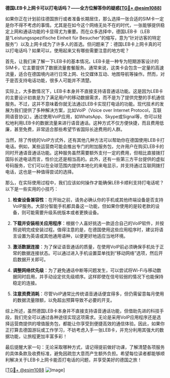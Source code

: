 **德国LEB卡上网卡可以打电话吗？——全方位解答你的疑惑[[TG💪+ @esim1088](https://t.me/s/esim1088)]**

如果你正在计划前往德国旅行或者准备长期居住，那么选择一张合适的SIM卡一定是你不得不考虑的事情。尤其是在如今这个网络无处不在的时代，一张能够提供稳定上网和通话功能的卡显得尤为重要。而在众多选择中，德国LEB卡（LEB是“Leistungsspezifische Einheit für Besucher”的缩写，意为“针对访客的特定服务”）以及上网卡成为了许多人的首选。但问题来了：德国LEB卡上网卡真的可以打电话吗？如果可以，使用起来又有哪些需要注意的地方呢？

首先，让我们来了解一下LEB卡的基本情况。LEB卡是一种专为短期游客设计的SIM卡，它主要提供了数据流量套餐服务。通常来说，这类卡会包含一定量的高速流量，适合在德国境内进行日常上网、社交媒体互动、地图导航等操作。然而，对于是否支持电话功能，很多人可能并不清楚。

实际上，大多数情况下，LEB卡本身并不直接支持语音通话功能。这是因为LEB卡的主要设计初衷是为了满足用户的移动数据需求，而不是为了提供完整的手机通信服务。不过，这并不意味着你就无法通过LEB卡实现打电话的功能。现代技术的发展为我们提供了多种解决方案，比如VoIP（Voice over Internet Protocol，互联网语音协议）。通过使用VoIP应用，如WhatsApp、Skype或Signal等，你可以轻松地利用LEB卡的数据流量来进行语音通话。这种方式不仅方便快捷，而且费用低廉，甚至免费，非常适合那些希望节省国际长途费用的人群。

当然，除了传统的VoIP方式外，还有其他几种方法可以帮助你在德国使用LEB卡打电话。例如，某些运营商可能会推出专门的附加服务包，允许用户在购买LEB卡的同时开通语音通话功能。这种服务虽然需要额外支付一定的费用，但相比直接拨打国际长途电话而言，性价比还是相当高的。此外，还有一些第三方平台提供的虚拟号码服务，它们可以在全球范围内提供本地化的来电显示，并支持通过互联网拨打电话，这也是一种值得尝试的选择。

那么，在实际使用过程中，我们应该如何操作才能确保LEB卡顺利支持打电话呢？以下是一些实用的小技巧：

1. **检查设备兼容性**：在开始之前，请务必确认你的手机或其他终端设备是否支持VoIP服务。大部分智能手机都具备这一功能，但如果你使用的是较老款的设备，则可能需要升级系统版本或者更换设备。

2. **下载并安装相关应用程序**：根据个人喜好挑选一款适合自己的VoIP软件，并按照说明完成安装过程。值得注意的是，在德国使用这些应用程序时，建议将语言设置为英语或其他通用语种，以便更好地适应当地环境。

3. **激活数据连接**：为了保证语音通话的质量，在使用VoIP前必须确保手机处于正常的数据连接状态。可以通过进入手机设置菜单找到“移动网络”选项，然后开启数据开关即可。

4. **调整网络优先级**：为了避免通话中断等问题发生，可以尝试将Wi-Fi与移动数据同时启用，并手动设定优先级顺序。这样即使在信号较弱的情况下也能保持稳定的连接。

5. **注意资费消耗**：尽管VoIP通常比传统语音通话便宜得多，但仍需留意每月使用的数据流量限额，以免超出预算导致不必要的开支。

综上所述，虽然德国LEB卡本身并不直接支持语音通话功能，但借助先进的科技手段，我们完全可以通过各种途径实现这项需求。无论是采用VoIP应用程序还是选择运营商提供的增值服务包，都能让你享受到便捷高效的通信体验。因此，如果你正打算去德国游玩或工作学习，不妨考虑入手一张LEB卡，并充分利用其强大的数据功能，让旅程更加丰富多彩！

最后提醒大家一句：无论采取哪种方式，请记得提前做好功课，了解清楚各项服务的具体条款及收费标准，避免因疏忽大意而产生额外负担。希望每位读者都能够顺利解决关于LEB卡上网卡能否打电话的问题，并享受美好的德国之旅！

[[TG💪+ @esim1088](https://t.me/s/esim1088) ![Image](https://i.postimg.cc/4NQfJmqS/Snipaste-2025-05-13-00-14-12.png)]